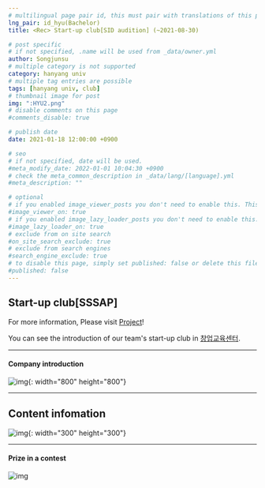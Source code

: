```yaml
---
# multilingual page pair id, this must pair with translations of this page. (This name must be unique)
lng_pair: id_hyu(Bachelor)
title: <Rec> Start-up club[SID audition] (~2021-08-30)

# post specific
# if not specified, .name will be used from _data/owner.yml
author: Songjunsu
# multiple category is not supported
category: hanyang univ
# multiple tag entries are possible
tags: [hanyang univ, club]
# thumbnail image for post
img: ":HYU2.png"
# disable comments on this page
#comments_disable: true

# publish date
date: 2021-01-18 12:00:00 +0900

# seo
# if not specified, date will be used.
#meta_modify_date: 2022-01-01 10:04:30 +0900
# check the meta_common_description in _data/lang/[language].yml
#meta_description: ""

# optional
# if you enabled image_viewer_posts you don't need to enable this. This is only if image_viewer_posts = false
#image_viewer_on: true
# if you enabled image_lazy_loader_posts you don't need to enable this. This is only if image_lazy_loader_posts = false
#image_lazy_loader_on: true
# exclude from on site search
#on_site_search_exclude: true
# exclude from search engines
#search_engine_exclude: true
# to disable this page, simply set published: false or delete this file
#published: false
---
```

<!-- outline-start -->

## Start-up club[SSSAP]

For more information, Please visit [Project](https://junsusong98.github.io/tabs/projects.html#id_club)!

You can see the introduction of our team's start-up club in [창업교육센터](https://eec.hanyang.ac.kr/circles/clubView/124).

***

#### Company introduction
![img](:startup_club.png){: width="800" height="800"}

***

## Content infomation
![img](:SID.png){: width="300" height="300"}

***

#### Prize in a contest
![img](:startup_prime.png)

